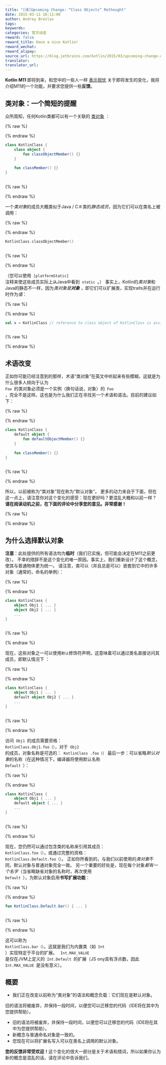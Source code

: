 ```yaml
---
title: "[译]Upcoming Change: “Class Objects” Rethought"
date: 2015-03-11 16:11:00
author: Andrey Breslav
tags:
keywords:
categories: 官方动态
reward: false
reward_title: Have a nice Kotlin!
reward_wechat:
reward_alipay:
source_url: https://blog.jetbrains.com/kotlin/2015/03/upcoming-change-class-objects-rethought/
translator:
translator_url:
---
```


<strong> Kotlin M11 </strong>即将到来，和您中的一些人一样 [表示担忧](https://devnet.jetbrains.com/thread/461012?tstart=0) 关于即将发生的变化，我将介绍M11的一个功能，并要求您提供一些<strong>反馈</strong>。 <span id =“more-1817”> </span>
## 类对象：一个简短的提醒

众所周知，任何Kotlin类都可以有一个关联的 [类对象](http://kotlinlang.org/docs/reference/classes.html#class-objects) ：

{% raw %}
<p></p>
{% endraw %}

```kotlin
class KotlinClass {
    class object {
        fun classObjectMember() {}
    }
 
    fun classMember() {}
}
 
```

{% raw %}
<p></p>
{% endraw %}

一个<em>类对象</em>的成员大概类似于Java / C＃类的<em>静态成员</em>，因为它们可以在类名上被调用：

{% raw %}
<p></p>
{% endraw %}

```kotlin
KotlinClass.classObjectMember()
 
```

{% raw %}
<p></p>
{% endraw %}

（您可以使用<code> [platformStatic] </code>注释来使这些成员实际上从Java中看到<code> static </code>。）
事实上，Kotlin的<em>类对象</em>和Java的静态不一样，因为<em>类对象是<strong>对象</strong> </em>，即它们可以扩展类，实现traits并在运行时作为<em>值</em>：

{% raw %}
<p></p>
{% endraw %}

```kotlin
val x = KotlinClass // reference to class object of KotlinClass is assigned to x
 
```

{% raw %}
<p></p>
{% endraw %}

## 术语改变

正如你可能已经注意到的那样，术语“类对象”在英文中听起来有些模糊，这就是为什么很多人倾向于认为<code> Foo </code>的类对象必须是一个实例（换句话说，对象）的<code> Foo </code>，完全不是这样。这也是为什么我们正在寻找另一个术语和语法。目前的建议如下：

{% raw %}
<p></p>
{% endraw %}

```kotlin
class KotlinClass {
    default object {
        fun defaultObjectMember() {}
    }
 
    fun classMember() {}
}
 
```

{% raw %}
<p></p>
{% endraw %}

所以，以前被称为“类对象”现在称为“默认对象”。
更多的动力来自于下面，但在这一点上，请注意你对这个变化的感受：现在更好吗？更混乱大概和以前一样？
<strong>请在阅读动机之前，在下面的评论中分享您的意见。非常感谢！</strong>

{% raw %}
<p><a name="why-default-objects"></a></p>
{% endraw %}

## 为什么选择默认对象

<strong>注意</strong>：此处提供的所有语法均为<strong>临时</strong>（我们已实施，但可能会决定在M11之前更改）。
不幸的措辞不是这个变化的唯一原因。事实上，我们重新设计了这个概念，使其与普通物体更为统一。
请注意，类可以（并且总是可以）嵌套到它中的许多对象（通常的，命名的单例）：

{% raw %}
<p></p>
{% endraw %}

```kotlin
class KotlinClass {
    object Obj1 { ... }
    object Obj2 { ... }
    ...
}
 
```

{% raw %}
<p></p>
{% endraw %}

现在，这些对象之一可以使用<code>默认</code>修饰符声明，这意味着可以通过类名直接访问其成员，即默认情况下<em> </em>：

{% raw %}
<p></p>
{% endraw %}

```kotlin
class KotlinClass {
    object Obj1 { ... }
    default object Obj2 { ... }
    ...
}
 
```

{% raw %}
<p></p>
{% endraw %}

访问<code> Obj1 </code>的成员需要资格：<code> KotlinClass.Obj1.foo（）</code>，对于<code> Obj2 </code>的成员，对象名称是可选的：<code> KotlinClass .foo（）</code>
最后一步：可以省略<em>默认对象</em>的名称（在这种情况下，编译器将使用默认名称<code> Default </code>）：

{% raw %}
<p></p>
{% endraw %}

```kotlin
class KotlinClass {
    object Obj1 { ... }
    default object { ... }
    ...
}
 
```

{% raw %}
<p></p>
{% endraw %}

现在，您仍然可以通过包含类的名称来引用其成员：<code> KotlinClass.foo（）</code>，或通过完整的资格：<code> KotlinClass.Default.foo（）</code>。
正如你所看到的，与我们以前使用的<em>类对象</em>不同，默认对象</em>与普通对象完全一致。
另一个重要的好处是，现在每个对象<em>都有一个名字</em>（当省略缺省对象</em>的名称时，再次使用<code> Default </code>），为默认对象启用<strong>书写扩展功能</strong>：

{% raw %}
<p></p>
{% endraw %}

```kotlin
fun KotlinClass.Default.bar() { ... }
 
```

{% raw %}
<p></p>
{% endraw %}

这可以称为<code> KotlinClass.bar（）</code>。这就是我们为内置类（如<code> Int </code>）实现特定于平台的扩展。 <code> Int.MAX_VALUE </code>是仅在JVM上定义的<code> Int.Default </code>的扩展（JS ony具有浮点数，因此<code> Int.MAX_VALUE </code>是没有意义）。
## 概要


* 我们正在改变以前称为“类对象”的语法和概念负载：它们现在是默认对象。

旧的语法将被废弃，并保持一段时间，以便您可以迁移您的代码（IDE将在其中为您提供帮助）。
* 旧的语法将被废弃，并保持一段时间，以便您可以迁移您的代码（IDE将在其中为您提供帮助）。
* 新概念与普通命名对象是一致的。
* 您现在可以将扩展名写入可以在类名上调用的默认对象。

<strong>您的反馈非常受欢迎！</strong>这个变化的很大一部分是关于术语和措词，所以如果你认为新的概念是混乱的话，请在评论中告诉我们。
